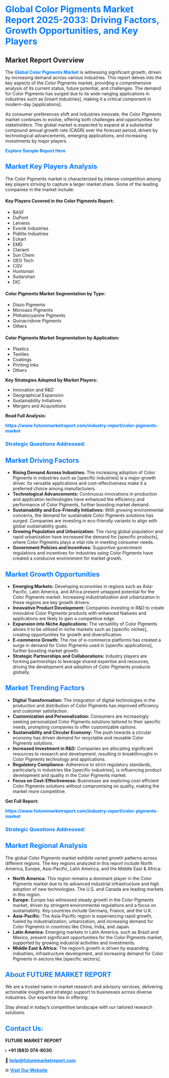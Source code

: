 <h1 style="color: #007BFF;">Global Color Pigments Market Report 2025-2033: Driving Factors, Growth Opportunities, and Key Players</h1>

<section id="overview">
<h2>Market Report Overview</h2>
<p>The <a href="https://www.futuremarketreport.com/industry-report/color-pigments-market" style="color: #007BFF; text-decoration: none;"><strong>Global Color Pigments Market</strong></a> is witnessing significant growth, driven by increasing demand across various industries. This report delves into the key aspects of the Color Pigments market, providing a comprehensive analysis of its current status, future potential, and challenges. The demand for Color Pigments has surged due to its wide-ranging applications in industries such as [insert industries], making it a critical component in modern-day [applications].</p>
<p>As consumer preferences shift and industries innovate, the Color Pigments market continues to evolve, offering both challenges and opportunities for stakeholders. The global market is expected to expand at a substantial compound annual growth rate (CAGR) over the forecast period, driven by technological advancements, emerging applications, and increasing investments by major players.</p>
</section>

<section id="overview">
<p><a href="https://www.futuremarketreport.com/request-sample/reportId=87545" style="color: #007BFF; text-decoration: none;"><strong>Explore Sample Report Here</strong></a></p>
</section>

<section id="key-players">
<h2 style="color: #007BFF;">Market Key Players Analysis</h2>
<p>The Color Pigments market is characterized by intense competition among key players striving to capture a larger market share. Some of the leading companies in the market include:</p>
<h4>Key Players Covered in the Color Pigments Report:</h4>
<ul><li>BASF</li><li>DuPont</li><li>Lanxess</li><li>Evonik Industries</li><li>Pidilite Industries</li><li>Eckart</li><li>EMD</li><li>Clariant</li><li>Sun Chem</li><li>GEO Tech</li><li>CQV</li><li>Huntsman</li><li>Sudarshan</li><li>DIC</li></ul>
<h4>Color Pigments Market Segmentation by Type:</h4>
<ul><li>Diazo Pigments</li><li>Monoazo Pigments</li><li>Phthalocyanine Pigments</li><li>Quinacridone Pigments</li><li>Others</li></ul>

<h4>Color Pigments Market Segmentation by Application:</h4>
<ul><li>Plastics</li><li>Textiles</li><li>Coatings</li><li>Printing Inks</li><li>Others</li></ul>
<p><strong>Key Strategies Adopted by Market Players:</strong></p>
<ul>
<li>Innovation and R&D</li>
<li>Geographical Expansion</li>
<li>Sustainability Initiatives</li>
<li>Mergers and Acquisitions</li>
</ul>
</section>

<section>
<p><strong>Read Full Analysis: </strong></p><a href="https://www.futuremarketreport.com/industry-report/color-pigments-market" style="color: #007BFF; text-decoration: none;"><strong>https://www.futuremarketreport.com/industry-report/color-pigments-market</strong></a>
<h3 style="color: #007BFF;">Strategic Questions Addressed:</h3>
</section>

<section id="driving-factors">
<h2 style="color: #007BFF;">Market Driving Factors</h2>
<ul>
<li><strong>Rising Demand Across Industries:</strong> The increasing adoption of Color Pigments in industries such as [specific industries] is a major growth driver. Its versatile applications and cost-effectiveness make it a preferred choice among manufacturers.</li>
<li><strong>Technological Advancements:</strong> Continuous innovations in production and application technologies have enhanced the efficiency and performance of Color Pigments, further boosting market demand.</li>
<li><strong>Sustainability and Eco-Friendly Initiatives:</strong> With growing environmental concerns, the demand for sustainable Color Pigments solutions has surged. Companies are investing in eco-friendly variants to align with global sustainability goals.</li>
<li><strong>Growing Population and Urbanization:</strong> The rising global population and rapid urbanization have increased the demand for [specific products], where Color Pigments plays a vital role in meeting consumer needs.</li>
<li><strong>Government Policies and Incentives:</strong> Supportive government regulations and incentives for industries using Color Pigments have created a conducive environment for market growth.</li>
</ul>
</section>

<section id="growth-opportunities">
<h2 style="color: #007BFF;">Market Growth Opportunities</h2>
<ul>
<li><strong>Emerging Markets:</strong> Developing economies in regions such as Asia-Pacific, Latin America, and Africa present untapped potential for the Color Pigments market. Increasing industrialization and urbanization in these regions are key growth drivers.</li>
<li><strong>Innovative Product Development:</strong> Companies investing in R&D to create innovative Color Pigments products with enhanced features and applications are likely to gain a competitive edge.</li>
<li><strong>Expansion into Niche Applications:</strong> The versatility of Color Pigments allows it to be utilized in niche markets such as [specific niches], creating opportunities for growth and diversification.</li>
<li><strong>E-commerce Growth:</strong> The rise of e-commerce platforms has created a surge in demand for Color Pigments used in [specific applications], further boosting market growth.</li>
<li><strong>Strategic Partnerships and Collaborations:</strong> Industry players are forming partnerships to leverage shared expertise and resources, driving the development and adoption of Color Pigments products globally.</li>
</ul>
</section>

<section id="trending-factors">
<h2 style="color: #007BFF;">Market Trending Factors</h2>
<ul>
<li><strong>Digital Transformation:</strong> The integration of digital technologies in the production and distribution of Color Pigments has improved efficiency and customer satisfaction.</li>
<li><strong>Customization and Personalization:</strong> Consumers are increasingly seeking personalized Color Pigments solutions tailored to their specific needs, prompting companies to offer customizable options.</li>
<li><strong>Sustainability and Circular Economy:</strong> The push towards a circular economy has driven demand for recyclable and reusable Color Pigments solutions.</li>
<li><strong>Increased Investment in R&D:</strong> Companies are allocating significant resources to research and development, resulting in breakthroughs in Color Pigments technology and applications.</li>
<li><strong>Regulatory Compliance:</strong> Adherence to strict regulatory standards, particularly in industries like [specific industries], is influencing product development and quality in the Color Pigments market.</li>
<li><strong>Focus on Cost-Effectiveness:</strong> Businesses are exploring cost-efficient Color Pigments solutions without compromising on quality, making the market more competitive.</li>
</ul>
</section>

<section>
<p><strong>Get Full Report: </strong></p><a href="https://www.futuremarketreport.com/industry-report/color-pigments-market" style="color: #007BFF; text-decoration: none;"><strong>https://www.futuremarketreport.com/industry-report/color-pigments-market</strong></a>
<h3 style="color: #007BFF;">Strategic Questions Addressed:</h3>
</section>


<section id="regional-analysis">
<h2 style="color: #007BFF;">Market Regional Analysis</h2>
<p>The global Color Pigments market exhibits varied growth patterns across different regions. The key regions analyzed in this report include North America, Europe, Asia-Pacific, Latin America, and the Middle East & Africa:</p>
<ul>
<li><strong>North America:</strong> This region remains a dominant player in the Color Pigments market due to its advanced industrial infrastructure and high adoption of new technologies. The U.S. and Canada are leading markets in this region.</li>
<li><strong>Europe:</strong> Europe has witnessed steady growth in the Color Pigments market, driven by stringent environmental regulations and a focus on sustainability. Key countries include Germany, France, and the U.K.</li>
<li><strong>Asia-Pacific:</strong> The Asia-Pacific region is experiencing rapid growth, fueled by industrialization, urbanization, and increasing demand for Color Pigments in countries like China, India, and Japan.</li>
<li><strong>Latin America:</strong> Emerging markets in Latin America, such as Brazil and Mexico, present significant opportunities for the Color Pigments market, supported by growing industrial activities and investments.</li>
<li><strong>Middle East & Africa:</strong> The region’s growth is driven by expanding industries, infrastructure development, and increasing demand for Color Pigments in sectors like [specific sectors].</li>
</ul>
</section>

<footer>
<h2 style="color: #007BFF;">About FUTURE MARKET REPORT</h2>
<p>We are a trusted name in market research and advisory services, delivering actionable insights and strategic support to businesses across diverse industries. Our expertise lies in offering:</p>

<p>Stay ahead in today’s competitive landscape with our tailored research solutions.</p>

<h2 style="color: #007BFF;">Contact Us:</h2>
<p><strong>FUTURE MARKET REPORT</strong></p>
<p>📞 <strong>+91 (883) 074-8030</strong></p>
<p>📧 <strong><a href="mailto:help@futuremarketreport.com" style="color: #007BFF;">help@futuremarketreport.com</a></strong></p>
<p>🌐 <strong><a href="https://www.futuremarketreport.com/" style="color: #007BFF;">Visit Our Website</a></strong></p>
</footer>